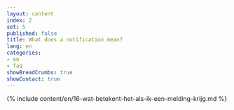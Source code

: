 ```yaml
---
layout: content
index: 2
set: 5
published: false 
title: What does a notification mean?
lang: en
categories:
- en
- faq
showBreadCrumbs: true
showContact: true
---
```

{% include content/en/16-wat-betekent-het-als-ik-een-melding-krijg.md %}
